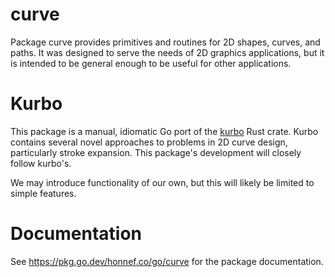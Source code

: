 # curve

Package curve provides primitives and routines for 2D shapes, curves, and
paths. It was designed to serve the needs of 2D graphics applications, but it
is intended to be general enough to be useful for other applications.

# Kurbo

This package is a manual, idiomatic Go port of the
[kurbo](https://github.com/linebender/kurbo) Rust crate. Kurbo contains several
novel approaches to problems in 2D curve design, particularly stroke expansion.
This package's development will closely follow kurbo's.

We may introduce functionality of our own, but this will likely be limited to
simple features.

# Documentation

See https://pkg.go.dev/honnef.co/go/curve for the package documentation.
